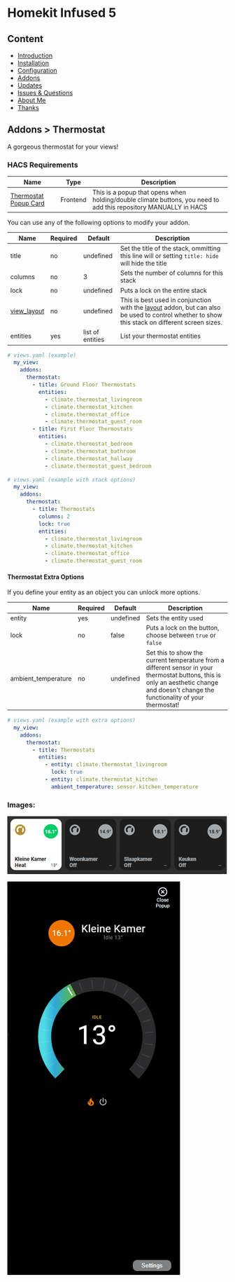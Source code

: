 # Homekit Infused 5

## Content
- [Introduction](../index.md)
- [Installation](../installation.md)
- [Configuration](../configuration.md)
- [Addons](../addons.md)
- [Updates](../updates.md)
- [Issues & Questions](../issues.md)
- [About Me](../about.md)
- [Thanks](../thanks.md)

## Addons > Thermostat

A gorgeous thermostat for your views!

### HACS Requirements

| Name | Type  | Description |
|----------------------------------|-------------|---------------------------------------------------------------------------------------------------------------------------------------------------------------------------------------------------------|
| [Thermostat Popup Card](https://github.com/jimz011/thermostat-popup-card) | Frontend | This is a popup that opens when holding/double climate buttons, you need to add this repository MANUALLY in HACS |

You can use any of the following options to modify your addon.

| Name | Required | Default | Description |
|----------------------------------|-------------|----------------------|-----------------------------------------------------------------------------------------------------------------------------------------------------------------------------------|
| title | no | undefined | Set the title of the stack, ommitting this line will or setting `title: hide` will hide the title |
| columns | no | 3 | Sets the number of columns for this stack |
| lock | no | undefined | Puts a lock on the entire stack |
| [view_layout](layout.md#view-layout) | no | undefined | This is best used in conjunction with the [layout](layout.md#view-layout) addon, but can also be used to control whether to show this stack on different screen sizes. |
| entities | yes | list of entities | List your thermostat entities |

```yaml
# views.yaml (example)
  my_view:
    addons:
      thermostat:
        - title: Ground Floor Thermostats
          entities:
            - climate.thermostat_livingroom
            - climate.thermostat_kitchen
            - climate.thermostat_office
            - climate.thermostat_guest_room
        - title: First Floor Thermostats
          entities:
            - climate.thermostat_bedroom
            - climate.thermostat_bathroom
            - climate.thermostat_hallway
            - climate.thermostat_guest_bedroom
```
```yaml
# views.yaml (example with stack options)
  my_view:
    addons:
      thermostat:
        - title: Thermostats
          columns: 2
          lock: true
          entities:
            - climate.thermostat_livingroom
            - climate.thermostat_kitchen
            - climate.thermostat_office
            - climate.thermostat_guest_room
```

#### Thermostat Extra Options
If you define your entity as an object you can unlock more options.

| Name | Required | Default | Description |
|----------------------------------|-------------|----------------------|-----------------------------------------------------------------------------------------------------------------------------------------------------------------------------------|
| entity | yes | undefined | Sets the entity used |
| lock | no | false | Puts a lock on the button, choose between `true` or `false` |
| ambient_temperature | no | undefined | Set this to show the current temperature from a different sensor in your thermostat buttons, this is only an aesthetic change and doesn't change the functionality of your thermostat! |

```yaml
# views.yaml (example with extra options)
  my_view:
    addons:
      thermostat:
        - title: Thermostats
          entities:
            - entity: climate.thermostat_livingroom
              lock: true
            - entity: climate.thermostat_kitchen
              ambient_temperature: sensor.kitchen_temperature
```

### Images:

![Homekit Infused](../images/hki-thermostat-1.png)

![Homekit Infused](../images/hki-thermostat-2.png)
